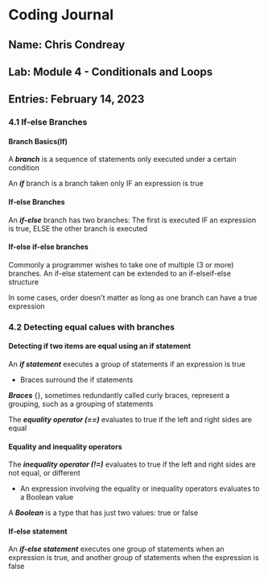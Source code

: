 # Coding Journal
## Name: Chris Condreay
## Lab: Module 4 - Conditionals and Loops
## Entries: February 14, 2023

### 4.1 If-else Branches

#### Branch Basics(If)

A ***branch*** is a sequence of statements only executed under a certain condition

An ***if*** branch is a branch taken only IF an expression is true

#### If-else Branches
An ***if-else*** branch has two branches: The first is executed IF an expression is true, ELSE the other branch is executed

#### If-else if-else branches

Commonly a programmer wishes to take one of multiple (3 or more) branches. An if-else statement can be extended to an if-elseif-else structure

In some cases, order doesn't matter as long as one branch can have a true expression

### 4.2 Detecting equal calues with branches

#### Detecting if two items are equal using an if statement

An ***if statement*** executes a group of statements if an expression is true
  - Braces surround the if statements

***Braces*** {}, sometimes redundantly called curly braces, represent a grouping, such as a grouping of statements

The ***equality operator (==)*** evaluates to true if the left and right sides are equal

#### Equality and inequality operators

The ***inequality operator (!=)*** evaluates to true if the left and right sides are not equal, or different

- An expression involving the equality or inequality operators evaluates to a Boolean value

A ***Boolean*** is a type that has just two values: true or false

#### If-else statement

An ***if-else statement*** executes one group of statements when an expression is true, and another group of statements when the expression is false